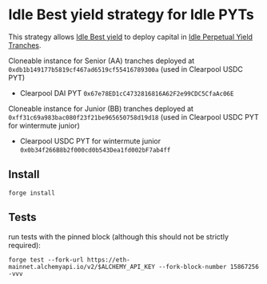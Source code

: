 # Idle Best yield strategy for Idle PYTs
This strategy allows [Idle Best yield](https://github.com/Idle-Labs/idle-contracts) to deploy capital in [Idle Perpetual Yield Tranches](https://github.com/Idle-Labs/idle-tranches).

Cloneable instance for Senior (AA) tranches deployed at `0xdb1b149177b5819cf467ad6519cf55416789300a` (used in Clearpool USDC PYT)
- Clearpool DAI PYT 
`0x67e78ED1cC4732816816A62F2e99CDC5CfaAc06E`

Cloneable instance for Junior (BB) tranches deployed at
`0xff31c69a983bac080f23f21be965650758d19d18` (used in Clearpool USDC PYT for wintermute junior)
- Clearpool USDC PYT for wintermute junior `0x0b34f266B8b2f000cd0b543Dea1fd002bF7ab4ff`

## Install

`forge install`

## Tests
run tests with the pinned block (although this should not be strictly required):

`forge test --fork-url https://eth-mainnet.alchemyapi.io/v2/$ALCHEMY_API_KEY --fork-block-number 15867256 -vvv`